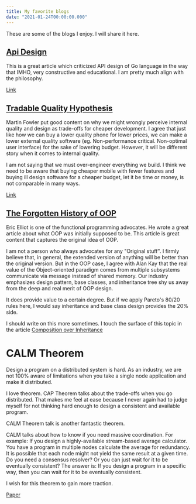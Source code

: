 ```yaml
---
title: My favorite blogs
date: "2021-01-24T00:00:00.000"
---
```


These are some of the blogs I enjoy. I will share it here.

## [Api Design](https://fasterthanli.me/articles/abstracting-away-correctness)

This is a great article which criticized API design of Go language in the way that IMHO, very constructive and educational. I am pretty much align with the philosophy.

[Link](https://fasterthanli.me/articles/abstracting-away-correctness)

## [Tradable Quality Hypothesis](https://martinfowler.com/bliki/TradableQualityHypothesis.html)

Martin Fowler put good content on why we might wrongly perceive internal quality and design as trade-offs for cheaper development. I agree that just like how we can buy a lower quality phone for lower prices, we can make a lower external quality software (eg. Non-performance critical. Non-optimal user interface) for the sake of lowering budget. However, it will be different story when it comes to internal quality.

I am not saying that we must over-engineer everything we build. I think we need to be aware that buying cheaper mobile with fewer features and buying ill design software for a cheaper budget, let it be time or money, is not comparable in many ways.

[Link](https://martinfowler.com/bliki/TradableQualityHypothesis.html)

## [The Forgotten History of OOP](https://medium.com/javascript-scene/the-forgotten-history-of-oop-88d71b9b2d9f)

Eric Elliot is one of the functional programming advocates. He wrote a great article about what OOP was initially supposed to be. This article is great content that captures the original idea of OOP.

I am not a person who always advocates for any "Original stuff". I firmly believe that, in general, the extended version of anything will be better than the original version. But in the OOP case, I agree with Alan Kay that the real value of the Object-oriented paradigm comes from multiple subsystems communicate via message instead of shared memory. Our industry emphasizes design pattern, base classes, and inheritance tree shy us away from the deep and real merit of OOP design.

It does provide value to a certain degree. But if we apply Pareto's 80/20 rules here, I would say inheritance and base class design provides the 20% side.

I should write on this more sometimes. I touch the surface of this topic in the article [Composition over Inheritance](https://dev.to/chrisza4/composition-over-inheritance-1ojg)

# CALM Theorem

Design a program on a distributed system is hard. As an industry, we are not 100% aware of limitations when you take a single node application and make it distributed.

I love theorem. CAP Theorem talks about the trade-offs when you go distributed. That makes me feel at ease because I never again had to judge myself for not thinking hard enough to design a consistent and available program.

CALM Theorem talk is another fantastic theorem.

CALM talks about how to know if you need massive coordination. For example: If you design a highly-available stream-based average calculator. You have a program in multiple nodes calculate the average for redundancy. It is possible that each node might not yield the same result at a given time. Do you need a consensus resolver? Or you can just wait for it to be eventually consistent? The answer is: If you design a program in a specific way, then you can wait for it to be eventually consistent.

I wish for this theorem to gain more traction.

[Paper](https://arxiv.org/abs/1901.01930)
